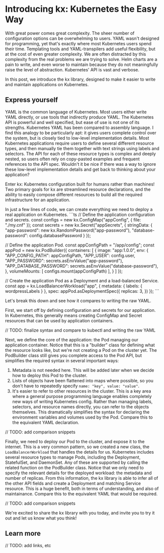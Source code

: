 # Introducing kx: Kubernetes the Easy Way

With great power comes great complexity. The sheer number of configuration
options can be overwhelming to users. YAML wasn't designed for programming, yet
that's exactly where most Kubernetes users spend their time. Templating tools
and YAML-transpilers add useful flexibility, but at the cost of even greater
complexity. We are often distracted by this complexity from the real problems we
are trying to solve. Helm charts are a pain to write, and even worse to maintain
because they do not meaningfully raise the level of abstraction. Kubernetes' API
is vast and verbose. 

In this post, we introduce the kx library, designed to make it easier to write
and maintain applications on Kubernetes. 

## Express yourself

YAML is the common language of Kubernetes. Most users either write YAML
directly, or use tools that indirectly produce YAML. The Kubernetes API is
powerful and well specified, but ease of use is not one of its strengths.
Kubernetes YAML has been compared to assembly language. I find this analogy to
be particularly apt: it gives users complete control over the system, but is
closely tied to low-level implementation details. Most Kubernetes applications
require users to define several different resource types, and then manually tie
them together with text strings using labels and selectors. The API for each of
these resource types is complex and deeply nested, so users often rely on
copy-pasted examples and frequent references to the API spec. Wouldn't it be
nice if there was a way to ignore these low-level implementation details and get
back to thinking about your application?

Enter kx: Kubernetes configuration built for humans rather than machines! Two
primary goals for kx are streamlined resource declarations, and the ability to
easily compose different resources to build all the required infrastructure for
an application.

In just a few lines of code, we can create everything we need to deploy a real
application on Kubernetes.  ```ts // Define the application configuration and
secrets.  const configs = new kx.ConfigMap("appConfig", { file: "./my.cnf" });
const secrets = new kx.Secret("appSecrets", { stringData: { "app-password": new
kx.RandomPassword("app-password"), "database-password": config.databasePassword
} });

// Define the application Pod.  const appConfigPath = "/app/config"; const
appPod = new kx.PodBuilder({ containers: [ { image: "app:1.0.0", env: {
    "APP_CONFIG_PATH": appConfigPath, "APP_USER": config.user, "APP_PASSWORD":
    secrets.asEnvValue("app-password"), "APP_DATABASE_PASSWORD":
    secrets.asEnvValue("database-password"), }, volumeMounts: [
    configs.mount(appConfigPath) ], } ] });

// Create the application Pod as a Deployment and a load-balanced Service.
const app = kx.LoadBalancerWorkload("app", { metadata: { labels: {
    wordpressLabels } }, spec: appPod.asDeploymentSpec({ replicas: 3, }) }); ```

Let's break this down and see how it compares to writing the raw YAML.

First, we start off by defining configuration and secrets for our application.
In Kubernetes, this generally means creating ConfigMap and Secret resources that
can be used by application containers.

// TODO: finalize syntax and compare to kubectl and writing the raw YAML

Next, we define the core of the application: the Pod managing our application
container. Notice that this is a "builder" class for defining what the resource
looks like, but we're not creating a Pod on the cluster yet. The PodBuilder
class still gives you complete access to the Pod API, but simplifies the
required syntax in several important ways:

1. Metadata is not needed here. This will be added later when we decide how to
   deploy this Pod to the cluster.
1. Lists of objects have been flattened into maps where possible, so you don't
   have to repeatedly specify `name: "key", value: "value"`.
1. It's easier to refer to other resources in the cluster. This is a key area
   where a general purpose programming language enables completely new ways of
   writing Kubernetes config. Rather than managing labels, selectors, and
   resource names directly, you can refer to the objects themselves. This
   dramatically simplifies the syntax for declaring the environment variables
   and volumes used by the Pod. Compare this to the equivalent YAML declaration.

// TODO: add comparison snippets

Finally, we need to deploy our Pod to the cluster, and expose it to the
internet. This is a very common pattern, so we created a new class, the
`LoadBalancerWorkload` that handles the details for us. Kubernetes includes
several resource types to manage Pods, including the Deployment, StatefulSet,
and DaemonSet. Any of these are supported by calling the related function on the
PodBuilder class. Notice that we only need to specify the relevant details for
the deployed workload: the metadata and number of replicas. From this
information, the kx library is able to infer all of the other API fields and
create a Deployment and matching Service resource. This is a huge benefit, both
in terms of understanding, and also of maintainance. Compare this to the
equivalent YAML that would be required.

// TODO: add comparison snippets

We're excited to share the kx library with you today, and invite you to try it
out and let us know what you think!

## Learn more

// TODO: add links, etc
